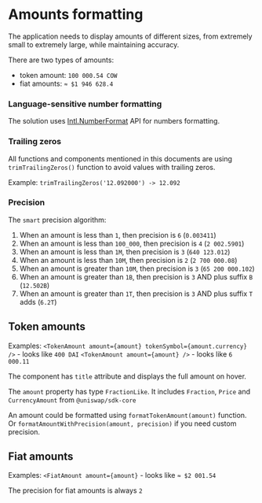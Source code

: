 # Amounts formatting

The application needs to display amounts of different sizes, from extremely small to extremely large, while maintaining accuracy.

There are two types of amounts:

- token amount: `100 000.54 COW`
- fiat amounts: `≈ $1 946 628.4`

### Language-sensitive number formatting

The solution uses [Intl.NumberFormat](https://developer.mozilla.org/en-US/docs/Web/JavaScript/Reference/Global_Objects/Intl/NumberFormat) API for numbers formatting.

### Trailing zeros

All functions and components mentioned in this documents are using `trimTrailingZeros()` function to avoid values with trailing zeros.

Example: `trimTrailingZeros('12.092000') -> 12.092`

### Precision

The `smart` precision algorithm:

1. When an amount is less than `1`, then precision is `6` (`0.003411`)
2. When an amount is less than `100_000`, then precision is `4` (`2 002.5901`)
3. When an amount is less than `1M`, then precision is `3` (`640 123.012`)
4. When an amount is less than `10M`, then precision is `2` (`2 700 000.08`)
5. When an amount is greater than `10M`, then precision is `3` (`65 200 000.102`)
6. When an amount is greater than `1B`, then precision is `3` AND plus suffix `B` (`12.502B`)
7. When an amount is greater than `1T`, then precision is `3` AND plus suffix `T` adds (`6.2T`)

## Token amounts

Examples:
`<TokenAmount amount={amount} tokenSymbol={amount.currency} />` - looks like `400 DAI`
`<TokenAmount amount={amount} />` - looks like `6 000.11`

The component has `title` attribute and displays the full amount on hover.

The `amount` property has type `FractionLike`. It includes `Fraction`, `Price` and `CurrencyAmount` from `@uniswap/sdk-core`

An amount could be formatted using `formatTokenAmount(amount)` function.
Or `formatAmountWithPrecision(amount, precision)` if you need custom precision.

## Fiat amounts

Examples:
`<FiatAmount amount={amount}` - looks like `≈ $2 001.54`

The precision for fiat amounts is always `2`

